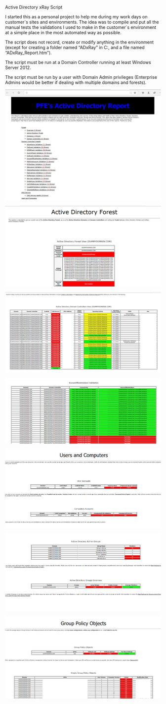 Active Directory xRay Script

I started this as a personal project to help me during my work days on customer´s sites and environments. The idea was to compile and put all the manual tests the validations I used to make in the customer´s environment at a simple place in the most automated way as possible. 

The script does not record, create or modify anything in the environment (except for creating a folder named “ADxRay” in C:\, and a file named “ADxRay_Report.htm”). 

The script must be run at a Domain Controller running at least Windows Server 2012. 

The script must be run by a user with Domain Admin privileges (Enterprise Admins would be better if dealing with multiple domains and forests).

![Header](/Img/0.png)

![Forest](/Img/1.PNG)

![DCs](/Img/2.png)

![DCDIAG](/Img/3.PNG)

![Users](/Img/4.PNG)

![Groups](/Img/5.PNG)

![GPOs](/Img/6.png)
